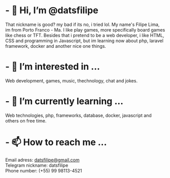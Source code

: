 # - 👋 Hi, I’m @datsfilipe


That nickname is good? my bad if its no, i tried lol. My name's Filipe Lima, im from Porto Franco - Ma. I like play games, more specifically board games like chess or TFT. Besides that i pretend to be a web developer, i like HTML, CSS and programming in Javascript, but im learning now about php, laravel framework, docker and another nice one things.

# - 👀 I’m interested in ...


Web development, games, music, thechnology, chat and jokes.

# - 🌱 I’m currently learning ...


Web technologies, php, frameworks, database, docker, javascript and others on free time.

# - 📫 How to reach me ...


Email adress: datsfilipe@gmail.com  
Telegram nickname: datsfilipe   
Phone number: (+55) 99 98113-4521   

<!---
About.me
--->

